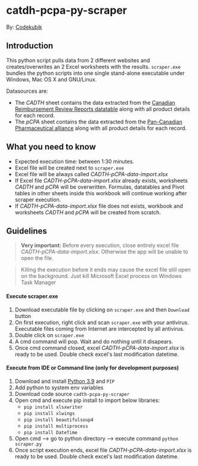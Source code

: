 # catdh-pcpa-py-scraper

By: [Codekubik](http://www.codekubik.com)

## Introduction
This python script pulls data from 2 different websites and creates/overwrites an 2 Excel worksheets with the results.
`scraper.exe` bundles the python scripts into one single stand-alone executable under Windows, Mac OS X and GNU/Linux.

Datasources are:
- The *CADTH* sheet contains the data extracted from the [Canadian Reimbursement Review Reports datatable](https://www.cadth.ca/reimbursement-review-reports) along with all product details for each record.
- The *pCPA* sheet contains the data extracted from the [Pan-Canadian Pharmaceutical alliance](https://www.pcpacanada.ca/negotiations) along with all product details for each record.


## What you need to know

- Expected execution time: between 1:30 minutes.
- Excel file will be created next to `scraper.exe`
- Excel file will be always called *CADTH-pCPA-data-import.xlsx*
- If Excel file *CADTH-pCPA-data-import.xlsx* already exists, worksheets *CADTH* and *pCPA* will be overwritten. Formulas, datatables and Pivot tables in other sheets inside this workbook will continue working after scraper execution.
- If *CADTH-pCPA-data-import.xlsx* file does not exists, workbook and worksheets *CADTH* and *pCPA* will be created from scratch.


## Guidelines
> **Very important:** Before every execution, close entirely excel file *CADTH-pCPA-data-import.xlsx*. Otherwise the app will be unable to open the file.

> Killing the execution before it ends may cause the excel file still open on the background. Just kill Microsoft Excel process on Windows Task Manager

#### Execute scraper.exe

1. Download executable file by clicking on `scraper.exe` and then `Download` button
2. On first execution, right click and scan `scraper.exe` with your antivirus. Executable files coming from Internet are intercepted by all antivirus.
3. Double click on `scraper.exe`
4. A cmd command will pop. Wait and do nothing until it disapears.
5. Once cmd command closed, excel *CADTH-pCPA-data-import.xlsx* is ready to be used. Double check excel's last modification datetime.

#### Execute from IDE or Command line (only for development purposes)

1. Download and install [Python 3.9](https://www.python.org/downloads/release/python-390/) and `PIP`
2. Add python to system env variables
3. Download code source `cadth-pcpa-py-scraper`
4. Open cmd and execute pip install to import below libraries:
    - `pip install xlsxwriter`
    - `pip install xlwings`
    - `pip install beautifulsoup4`
    - `pip install multiprocess`
    - `pip install DateTime`
5. Open cmd --> go to python directory --> execute command `python scraper.py`
6. Once script execution ends, excel file *CADTH-pCPA-data-import.xlsx* is ready to be used. Double check excel's last modification datetime.
